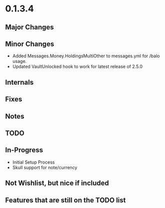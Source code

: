 # 0.1.3.4

## Major Changes

## Minor Changes
- Added Messages.Money.HoldingsMultiOther to messages.yml for /balo usage.
- Updated VaultUnlocked hook to work for latest release of 2.5.0

## Internals

## Fixes

## Notes

## TODO

## In-Progress

- Initial Setup Process
- Skull support for note/currency

## Not Wishlist, but nice if included

## Features that are still on the TODO list